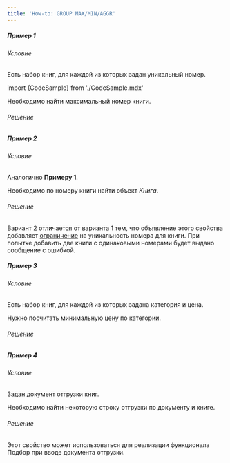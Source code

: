 ```yaml
---
title: 'How-to: GROUP MAX/MIN/AGGR'
---
```


##### Пример 1

###### Условие

Есть набор книг, для каждой из которых задан уникальный номер.

import {CodeSample} from './CodeSample.mdx'

<CodeSample url="https://ru-documentation.lsfusion.org/sample?file=UseCaseMMA&block=sample1"/>

Необходимо найти максимальный номер книги.

###### Решение

<CodeSample url="https://ru-documentation.lsfusion.org/sample?file=UseCaseMMA&block=solution1"/>

##### Пример 2

###### Условие

Аналогично **Примеру 1**.

Необходимо по номеру книги найти объект *Книга*.

###### Решение

<CodeSample url="https://ru-documentation.lsfusion.org/sample?file=UseCaseMMA&block=solution2"/>

Вариант 2 отличается от варианта 1 тем, что объявление этого свойства добавляет [ограничение](Constraints.md) на уникальность номера для книги. При попытке добавить две книги с одинаковыми номерами будет выдано сообщение с ошибкой.

##### Пример 3

###### Условие

Есть набор книг, для каждой из которых задана категория и цена.

<CodeSample url="https://ru-documentation.lsfusion.org/sample?file=UseCaseMMA&block=sample3"/>

Нужно посчитать минимальную цену по категории.

###### Решение

<CodeSample url="https://ru-documentation.lsfusion.org/sample?file=UseCaseMMA&block=solution3"/>

##### Пример 4

###### Условие

Задан документ отгрузки книг.

<CodeSample url="https://ru-documentation.lsfusion.org/sample?file=UseCaseMMA&block=sample4"/>

Необходимо найти некоторую строку отгрузки по документу и книге.

###### Решение

<CodeSample url="https://ru-documentation.lsfusion.org/sample?file=UseCaseMMA&block=solution4"/>

Этот свойство может использоваться для реализации функционала Подбор при вводе документа отгрузки.
